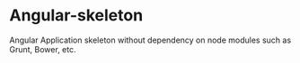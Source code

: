Angular-skeleton
================

Angular Application skeleton without dependency on node modules such as Grunt, Bower, etc.
